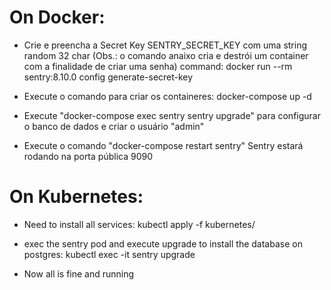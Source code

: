 # On Docker:
- Crie e preencha a Secret Key SENTRY_SECRET_KEY com uma string random 32 char
  (Obs.: o comando anaixo cria e destrói um container com a finalidade de criar uma senha)
  command: docker run --rm sentry:8.10.0 config generate-secret-key

- Execute o comando para criar os containeres:
  docker-compose up -d
- Execute "docker-compose exec sentry sentry upgrade" para configurar o banco de dados e criar o usuário "admin"
- Execute o comando "docker-compose restart sentry"
  Sentry estará rodando na porta pública 9090

# On Kubernetes:

* Need to install all services:
kubectl apply -f kubernetes/

* exec the sentry pod and execute upgrade to install the database on postgres:
kubectl exec -it <pod sentry> sentry upgrade

* Now all is fine and running